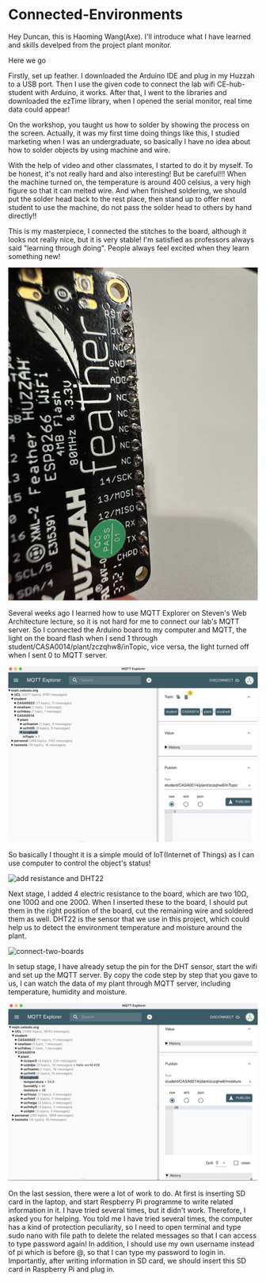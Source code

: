 # Connected-Environments
Hey Duncan, this is Haoming Wang(Axe). I'll introduce what I have learned and skills develped from the project plant monitor.

Here we go

Firstly, set up feather. I downloaded the Arduino IDE and plug in my Huzzah to a USB port.
Then I use the given code to connect the lab wifi CE-hub-student with Arduino, it works.
After that, I went to the libraries and downloaded the ezTime library, when I opened the serial monitor, real time data could appear!

On the workshop, you taught us how to solder by showing the process on the screen. Actually, it was my first time doing things like this, I studied marketing when I was an undergraduate, so basically I have no idea about how to solder objects by using machine and wire.

With the help of video and other classmates, I started to do it by myself. To be honest, it's not really hard and also interesting! 
But be careful!!! 
When the machine turned on, the temperature is around 400 celsius, a very high figure so that it can melted wire. And when finished soldering, we should put the solder head back to the rest place, then stand up to offer next student to use the machine, do not pass the solder head to others by hand directly!!

This is my masterpiece, I connected the stitches to the board, although it looks not really nice, but it is very stable! I'm satisfied as professors always said "learning through doing". People always feel excited when they learn something new!

![soldering](/pictures/soldering.jpg)

Several weeks ago I learned how to use MQTT Explorer on Steven's Web Architecture lecture, so it is not hard for me to connect our lab's MQTT server. So I connected the Arduino board to my computer and MQTT, the light on the board flash when I send 1 through student/CASA0014/plant/zczqhw8/inTopic, vice versa, the light turned off when I sent 0 to MQTT server.

![MQTT-inTopic](/pictures/MQTT-inTopic.jpg)

So basically I thought it is a simple mould of IoT(Internet of Things) as I can use computer to control the object's status!

![add resistance and DHT22](/pictures/add-resistance-and-DHT22.jpg)

Next stage, I added 4 electric resistance to the board, which are two 10Ω, one 100Ω and one 200Ω. When I inserted these to the board, I should put them in the right position of the board, cut the remaining wire and soldered them as well. DHT22 is the sensor that we use in this project, which could help us to detect the environment temperature and moisture around the plant.

![connect-two-boards](/pictures/connect-two-boards.jpg)

In setup stage, I have already setup the pin for the DHT sensor, start the wifi and set up the MQTT server. By copy the code step by step that you gave to us, I can watch the data of my plant through MQTT server, including temperature, humidity and moisture.

![MQTT-Explorer](/pictures/MQTT-Explorer.jpg)

On the last session, there were a lot of work to do. At first is inserting SD card in the laptop, and start Respberry Pi programme to write related information in it. I have tried several times, but it didn't work. Therefore, I asked you for helping. You told me I have tried several times, the computer has a kind of protection peculiarity, so I need to open terminal and type sudo nano with file path to delete the related messages so that I can access to type password again! In addition, I should use my own username instead of pi which is before @, so that I can type my password to login in. Importantly, after writing information in SD card, we should insert this SD card in Raspberry Pi and plug in.

![]()
